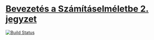 # [Bevezetés a Számításelméletbe 2. jegyzet](https://bme-notes.github.io/#bsz2)

[![Build Status](https://travis-ci.org/bme-notes/bsz2.svg?branch=master)](https://travis-ci.org/bme-notes/bsz2)
